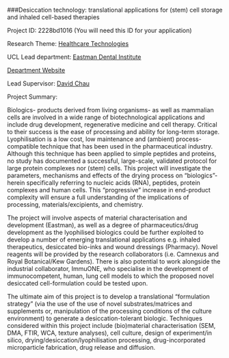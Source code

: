 ###Desiccation technology: translational applications for (stem) cell storage and inhaled cell-based therapies

Project ID: 2228bd1016
(You will need this ID for your application)

Research Theme: [Healthcare Technologies](../themes/healthcare-technologies.md)

UCL Lead department: [Eastman Dental Institute](../departments/eastman-dental-institute.md)

[Department Website](https://www.ucl.ac.uk/eastman)

Lead Supervisor: [David Chau](https://iris.ucl.ac.uk/iris/browse/profile?upi=DYSCH88)

Project Summary:

Biologics- products derived from living organisms- as well as mammalian cells are involved in a wide range of biotechnological applications and include drug development, regenerative medicine and cell therapy. Critical to their success is the ease of processing and ability for long-term storage. Lyophilisation is a low cost, low maintenance and (ambient) process-compatible technique that has been used in the pharmaceutical industry. Although this technique has been applied to simple peptides and proteins, no study has documented a successful, large-scale, validated protocol for large protein complexes nor (stem) cells. This project will investigate the parameters, mechanisms and effects of the drying process on “biologics”- herein specifically referring to nucleic acids (RNA), peptides, protein complexes and human cells. This “progressive” increase in end-product complexity will ensure a full understanding of the implications of processing, materials/excipients, and chemistry. 
 
 The project will involve aspects of material characterisation and development (Eastman), as well as a degree of pharmaceutics/drug development as the lyophilised biologics could be further exploited to develop a number of emerging translational applications e.g. inhaled therapeutics, desiccated bio-inks and wound dressings (Pharmacy). Novel reagents will be provided by the research collaborators (i.e. Camnexus and Royal Botanical/Kew Gardens). There is also potential to work alongside the industrial collaborator, ImmuONE, who specialise in the development of immunocompetent, human, lung cell models to which the proposed novel desiccated cell-formulation could be tested upon. 
 
 The ultimate aim of this project is to develop a translational “formulation strategy” (via the use of the use of novel substrates/matrices and supplements or, manipulation of the processing conditions of the culture environment) to generate a desiccation-tolerant biologic. Techniques considered within this project include (bio)material characterisation (SEM, DMA, FTIR, WCA, texture analyses), cell culture, design of experiment/in silico, drying/desiccation/lyophilisation processing, drug-incorporated microparticle fabrication, drug release and diffusion.